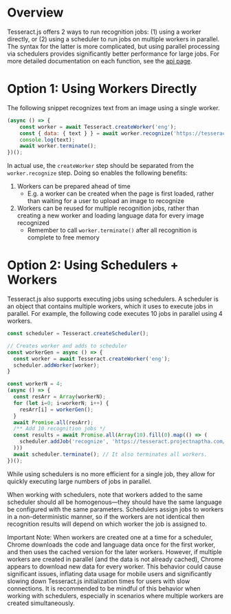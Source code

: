 # Overview
Tesseract.js offers 2 ways to run recognition jobs: (1) using a worker directly, or (2) using a scheduler to run jobs on multiple workers in parallel.  The syntax for the latter is more complicated, but using parallel processing via schedulers provides significantly better performance for large jobs.  For more detailed documentation on each function, see the [api page](./api.md). 

# Option 1: Using Workers Directly
The following snippet recognizes text from an image using a single worker.

```javascript
(async () => {
    const worker = await Tesseract.createWorker('eng');
    const { data: { text } } = await worker.recognize('https://tesseract.projectnaptha.com/img/eng_bw.png');
    console.log(text);
    await worker.terminate();
})();
```

In actual use, the `createWorker` step should be separated from the `worker.recognize` step.  Doing so enables the following benefits:
1.	Workers can be prepared ahead of time
    - E.g. a worker can be created when the page is first loaded, rather than waiting for a user to upload an image to recognize
1.	Workers can be reused for multiple recognition jobs, rather than creating a new worker and loading language data for every image recognized
    - Remember to call `worker.terminate()` after all recognition is complete to free memory

# Option 2: Using Schedulers + Workers
Tesseract.js also supports executing jobs using schedulers.  A scheduler is an object that contains multiple workers, which it uses to execute jobs in parallel.  For example, the following code executes 10 jobs in parallel using 4 workers.
 
```javascript
const scheduler = Tesseract.createScheduler();

// Creates worker and adds to scheduler
const workerGen = async () => {
  const worker = await Tesseract.createWorker('eng');
  scheduler.addWorker(worker);
}

const workerN = 4;
(async () => {
  const resArr = Array(workerN);
  for (let i=0; i<workerN; i++) {
    resArr[i] = workerGen();
  }
  await Promise.all(resArr);
  /** Add 10 recognition jobs */
  const results = await Promise.all(Array(10).fill(0).map(() => (
    scheduler.addJob('recognize', 'https://tesseract.projectnaptha.com/img/eng_bw.png').then((x) => console.log(x.data.text))
  )))
  await scheduler.terminate(); // It also terminates all workers.
})();
```

While using schedulers is no more efficient for a single job, they allow for quickly executing large numbers of jobs in parallel. 

When working with schedulers, note that workers added to the same scheduler should all be homogenous—they should have the same language be configured with the same parameters.  Schedulers assign jobs to workers in a non-deterministic manner, so if the workers are not identical then recognition results will depend on which worker the job is assigned to. 

Important Note: When workers are created one at a time for a scheduler, Chrome downloads the code and language data once for the first worker, and then uses the cached version for the later workers. However, if multiple workers are created in parallel (and the data is not already cached), Chrome appears to download new data for every worker. This behavior could cause significant issues, inflating data usage for mobile users and significantly slowing down Tesseract.js initialization times for users with slow connections. It is recommended to be mindful of this behavior when working with schedulers, especially in scenarios where multiple workers are created simultaneously.